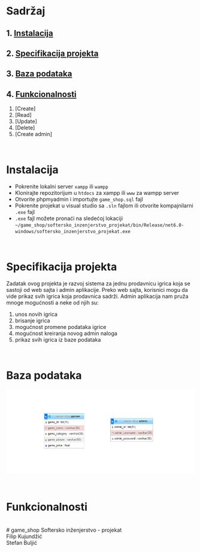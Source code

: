 # Sadržaj 
## 1. [Instalacija](#instalacija)
## 2. [Specifikacija projekta](#specifikacija-projekta)
## 3. [Baza podataka](#baza-podataka)
## 4. [Funkcionalnosti](#funkcionalnosti)
  1. [Create]
  2. [Read]
  3. [Update]
  4. [Delete]
  5. [Create admin]

<br/>

<a href="instalacija"></a>
# Instalacija
- Pokrenite lokalni server `xampp` ili `wampp`
- Klonirajte repozitorijum u `htdocs` za xampp ili `www` za wampp server
- Otvorite phpmyadmin i importujte `game_shop.sql` fajl
- Pokrenite projekat u visual studio sa `.sln` fajlom ili otvorite kompajnilarni `.exe` fajl
- `.exe` fajl možete pronaći na sledećoj lokaciji `~/game_shop/softersko_inzenjerstvo_projekat/bin/Release/net6.0-windows/softersko_inzenjerstvo_projekat.exe`

<br/>

<a href="specifikacija-projekta"></a>
# Specifikacija projekta
Zadatak ovog projekta je razvoj sistema za jednu prodavnicu igrica koja se sastoji od web sajta i admin aplikacije. Preko web sajta, korisnici mogu da vide prikaz svih igrica koja
prodavnica sadrži. Admin aplikacija nam pruža mnoge mogućnosti a neke od njih su:
1. unos novih igrica
2. brisanje igrica
3. mogućnost promene podataka igrice
4. mogućnost kreiranja novog admin naloga
5. prikaz svih igrica iz baze podataka

<br/>

<a href="baza-podataka"></a>
# Baza podataka
![baza.jpg](/assets/baza.jpg)

<br/>

<a href="funkcionalnosti"></a>
# Funkcionalnosti

<br/>
# game_shop
Softersko inženjerstvo - projekat <br/>
Filip Kujundžić <br/> 
Stefan Buljić
